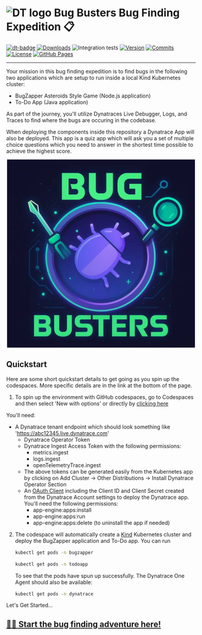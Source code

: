 <!-- markdownlint-disable-next-line -->
# <img src="https://cdn.bfldr.com/B686QPH3/at/w5hnjzb32k5wcrcxnwcx4ckg/Dynatrace_signet_RGB_HTML.svg?auto=webp&format=pngg" alt="DT logo" width="30"> Bug Busters Bug Finding Expedition 📋

[![dt-badge](https://img.shields.io/badge/powered_by-DT_enablement-8A2BE2?logo=dynatrace)](https://dynatrace-wwse.github.io/codespaces-framework/)
[![Downloads](https://img.shields.io/docker/pulls/shinojosa/dt-enablement?logo=docker)](https://hub.docker.com/r/shinojosa/dt-enablement)
![Integration tests](https://github.com/dynatrace-wwse/bug-busters/actions/workflows/integration-tests.yaml/badge.svg)
[![Version](https://img.shields.io/github/v/release/dynatrace-wwse/bug-busters?color=blueviolet)](https://github.com/dynatrace-wwse/bug-busters/releases)
[![Commits](https://img.shields.io/github/commits-since/dynatrace-wwse/bug-busters/latest?color=ff69b4&include_prereleases)](https://github.com/dynatrace-wwse/bug-busters/graphs/commit-activity)
[![License](https://img.shields.io/badge/License-Apache_2.0-blue.svg?color=green)](https://github.com/dynatrace-wwse/bug-busters/blob/main/LICENSE)
[![GitHub Pages](https://img.shields.io/badge/GitHub%20Pages-Live-green)](https://dynatrace-wwse.github.io/bug-busters/)

___

Your mission in this bug finding expedition is to find bugs in the following two applications which are setup to run inside a local Kind Kubernetes cluster:

- BugZapper Asteroids Style Game (Node.js application)
- To-Do App (Java application)

As part of the journey, you'll utilize Dynatraces Live Debugger, Logs, and Traces to find where the bugs are occuring in the codebase.

When deploying the components inside this repository a Dynatrace App will also be deployed. This app is a quiz app which will ask you a set of multiple choice questions which you need to answer in the shortest time possible to achieve the highest score.

<p align="center">
    <img src="docs/img/bug-busters.jpg" alt="Bug Busters" width="500"/>
</p>

## Quickstart

Here are some short quickstart details to get going as you spin up the codespaces. More specific details are in the link at the bottom of the page.

1) To spin up the environment with GitHub codespaces, go to Codespaces and then select 'New with options' or directly by [clicking here](https://github.com/codespaces/new?hide_repo_select=true&ref=main&repo=1045281642&skip_quickstart=true)

You'll need:
 - A Dynatrace tenant endpoint which should look something like 'https://abc12345.live.dynatrace.com' 
    - Dynatrace Operator Token
    - Dynatrace Ingest Access Token with the following permissions:
        - metrics.ingest
        - logs.ingest
        - openTelemetryTrace.ingest
    - The above tokens can be generated easily from the Kubernetes app by clicking on Add Cluster -> Other Distributions -> Install Dynatrace Operator Section
    - An [OAuth Client](https://developer.dynatrace.com/develop/access-platform-apis-from-outside/#create-an-oauth-client) including the Client ID and Client Secret created from the Dynatrace Account settings to deploy the Dynatrace app. You'll need the following permissions:
        - app-engine:apps:install
        - app-engine:apps:run
        - app-engine:apps:delete (to uninstall the app if needed)

2) The codespace will automatically create a [Kind](https://kind.sigs.k8s.io/) Kubernetes cluster and deploy the BugZapper application and To-Do app. You can run

   ```sh
   kubectl get pods -n bugzapper
   ```
   ```sh
   kubectl get pods -n todoapp
   ```
   To see that the pods have spun up successfully. The Dynatrace One Agent should also be available:
   ```sh
   kubectl get pods -n dynatrace
   ```

Let's Get Started...

## [🧳🐞 Start the bug finding adventure here!](https://Dynatrace.github.io/demo-bug-busters/)
